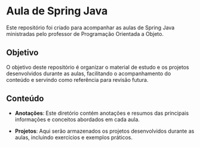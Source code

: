 # Aula de Spring Java

Este repositório foi criado para acompanhar as aulas de Spring Java ministradas pelo professor de Programação Orientada a Objeto.

## Objetivo

O objetivo deste repositório é organizar o material de estudo e os projetos desenvolvidos durante as aulas, facilitando o acompanhamento do conteúdo e servindo como referência para revisão futura.

## Conteúdo

- **Anotações**: Este diretório contém anotações e resumos das principais informações e conceitos abordados em cada aula.
  
- **Projetos**: Aqui serão armazenados os projetos desenvolvidos durante as aulas, incluindo exercícios e exemplos práticos.

